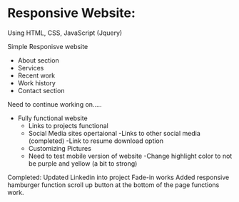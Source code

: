 # Responsive Website:

Using HTML, CSS, JavaScript (Jquery)

Simple Responisve website
- About section
- Services
- Recent work
- Work history
- Contact section

Need to continue working on.....
- Fully functional website
   - Links to projects functional
   - Social Media sites opertaional
   -Links to other social media (completed)
   -Link to resume download option
   - Customizing Pictures
   - Need to test mobile version of website
   -Change highlight color to not be purple and yellow (a bit to strong)


Completed:
Updated Linkedin into project
Fade-in works
Added responsive hamburger function
scroll up button at the bottom of the page functions work.


